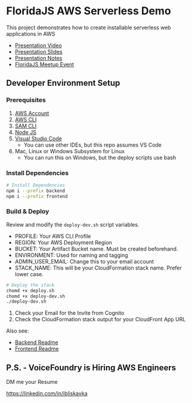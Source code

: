 # FloridaJS AWS Serverless Demo

This project demonstrates how to create installable serverless web applications in AWS

- [Presentation Video](https://youtu.be/pqcSUxIXYb4)
- [Presentation Slides](https://prezi.com/view/xTv8rPh2vNpNNmyt7thX/)
- [Presentation Notes](presentation.md)
- [FloridaJS Meetup Event](https://www.meetup.com/floridajs/events/275711268)

## Developer Environment Setup

### Prerequisites

1. [AWS Account](https://aws.amazon.com/premiumsupport/knowledge-center/create-and-activate-aws-account/)
2. [AWS CLI](https://docs.aws.amazon.com/cli/latest/userguide/install-cliv2.html)
3. [SAM CLI](https://docs.aws.amazon.com/serverless-application-model/latest/developerguide/serverless-sam-cli-install.html)
4. [Node JS](https://nodejs.org/en/download/)
5. [Visual Studio Code](https://code.visualstudio.com/)
    - You can use other IDEs, but this repo assumes VS Code
6. Mac, Linux or Windows Subsystem for Linux
    - You can run this on Windows, but the deploy scripts use bash

### Install Dependencies

```bash
# Install Dependencies
npm i --prefix backend
npm i --prefix frontend
```

### Build & Deploy

Review and modify the `deploy-dev.sh` script variables.

- PROFILE: Your AWS CLI Profile
- REGION: Your AWS Deployment Region
- BUCKET: Your Artifact Bucket name. Must be created beforehand.
- ENVIRONMENT: Used for naming and tagging
- ADMIN_USER_EMAIL: Change this to your email account
- STACK_NAME: This will be your CloudFormation stack name. Prefer lower case.

```bash
# Deploy the stack
chomd +x deploy.sh
chomd +x deploy-dev.sh
./deploy-dev.sh
```

1. Check your Email for the Invite from Cognito
2. Check the CloudFormation stack output for your CloudFront App URL

Also see:

- [Backend Readme](backend/README.md)
- [Frontend Readme](frontend/README.md)

## P.S. - VoiceFoundry is Hiring AWS Engineers

DM me your Resume

https://linkedin.com/in/ibliskavka